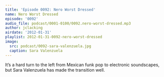 ```yaml
---
title: 'Episode 0092: Nero Worst Dressed'
name: Nero Worst Dressed
episode: '0092'
audio_file: podcast/0001-0100/0092.nero-worst-dressed.mp3
author: jclacking
airdate: '2012-01-31'
playlist: 2012-01-31-0092-nero-worst-dressed
image:
  src: podcast/0092-sara-valenzuela.jpg
  caption: Sara Valenzuela
---
```

It’s a hard turn to the left from Mexican funk pop to electronic soundscapes, but Sara Valenzuela has made the transition well.
